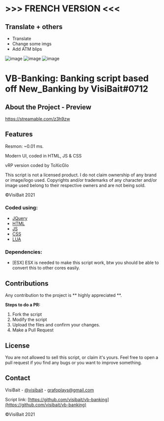 # >>> FRENCH VERSION <<<
## Translate + others
- Translate
- Change some imgs
- Add ATM blips

![image](https://user-images.githubusercontent.com/23090309/122813587-663ae400-d2d3-11eb-8715-6e4bd08aa088.png)
![image](https://user-images.githubusercontent.com/23090309/122813807-ab5f1600-d2d3-11eb-803e-f9e9a7c00981.png)
![image](https://user-images.githubusercontent.com/23090309/122813848-bca82280-d2d3-11eb-95e9-eed7ff8ef6c3.png)

# VB-Banking: Banking script based off New_Banking by VisiBait#0712
 
## About the Project - Preview

https://streamable.com/z3h9zw

## Features

Resmon: ~0.01 ms.

Modern UI, coded in HTML, JS & CSS

vRP version coded by ToXicGlo

This script is not a licensed product. I do not claim ownership of any brand or image/logo used. Copyrights and/or trademarks of any character and/or image used belong to their respective owners and are not being sold.

©VisiBait 2021

### Coded using:

* [JQuery](https://jquery.com)
* [HTML](https://html.spec.whatwg.org/)
* [JS](https://developer.mozilla.org/es/docs/Web/JavaScript)
* [CSS](https://www.w3schools.com/css/)
* [LUA](https://www.lua.org/)

### Dependencies:
* [ESX] ESX is needed to make this script work, btw you should be able to convert this to other cores easily.

## Contributions

Any contribution to the project is ** highly appreciated **.

**Steps to do a PR:**
1. Fork the script
2. Modify the script
3. Upload the files and confirm your changes.
4. Make a Pull Request

## License

You are not allowed to sell this script, or claim it's yours. Feel free to open a pull request if you find any bugs or you want to improve something.
 
## Contact

VisiBait - [@visibait](https://twitter.com/visibait) - grafoplays@gmail.com

Script link: [https://github.com/visibait/vb-banking](https://github.com/visibait/vb-banking)

©VisiBait 2021
